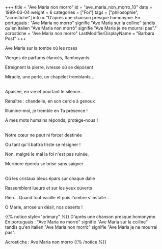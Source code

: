 +++
title = "Ave Maria non morrò"
id = "ave_maria_non_morro_10"
date = 1999-03-04
weight = 6
categories = ["Foi"]
tags = ["philosophie", "acrostiche"]
info = "D'après une chanson presque homonyme. En portuguais : \"Ave Maria no morro\" signifie \"Ave Maria sur la colline\" tandis qu'en italien \"Ave Maria non morrò\" signifie \"Ave Maria je ne mourrai pas\"."
acrostiche = "Ave Maria non morro"
LastModifierDisplayName = "Barbara Post"
+++

Ave Maria sur la tombe où les roses

Vierges de parfums élancés, flamboyants

Etreignent la pierre, ivresse où se déposent

Miracle, une perle, un chapelet tremblants...

 \
Apaisée, en vie et pourtant le silence...

Renaître : chandelle, en son cercle à genoux

Illumine-moi, je tremble en Ta présence !

A mes mots humains réponds, protège-nous !

 \
Notre cœur ne peut ni forcer destinée

Ou tant qu'il battra triste se résigner !

Non, malgré le mal la foi n'est pas ruinée,

Murmure éperdu se brise sans saigner

 \
Où les cristaux bleus épars sur chaque dalle

Rassemblent lueurs et sur les yeux ouverts

Rien... Quand tout vacille et puis l'ombre s'installe...

O Marie, arrose un désir, nos déserts !

{{% notice style="primary" %}}
D'après une chanson presque homonyme. En portuguais : \"Ave Maria no morro\" signifie \"Ave Maria sur la colline\" tandis qu'en italien \"Ave Maria non morrò\" signifie \"Ave Maria je ne mourrai pas\".

Acrostiche : Ave Maria non morro
{{% /notice %}}

